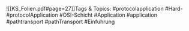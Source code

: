 
![[KS_Folien.pdf#page=27]]Tags & Topics:
   #protocolapplication
   #Hard-
   #protocolApplication
   #OSI-Schicht
   #Application
   #application
   #pathtransport
   #pathTransport
   #Einfuhrung